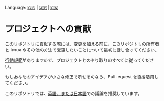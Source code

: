 Language: [🇬🇧](./CONTRIBUTING.md) | [🇯🇵](./CONTRIBUTING.ja.md) | [🇨🇳](./CONTRIBUTING.zh.md)

# プロジェクトへの貢献

このリポジトリに貢献する際には、変更を加える前に、このリポジトリの所有者と issue やその他の方法で変更したいことについて最初に話し合ってください。

[行動規範](./CODE_OF_CONDUCT.ja.md)がありますので、プロジェクトとのやり取りのすべてに従ってください。

もしあなたのアイデアが小さな修正で示せるのなら、Pull request を直接活用してください。

このリポジトリでは、[英語、または日本語](https://translate.google.com/)での議論を推奨しています。
